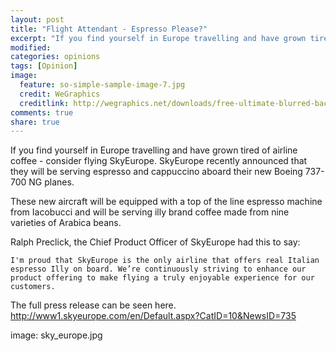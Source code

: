 ```yaml
---
layout: post
title: "Flight Attendant - Espresso Please?"
excerpt: "If you find yourself in Europe travelling and have grown tired of airline coffee - consider flying SkyEurope."
modified: 
categories: opinions
tags: [Opinion]
image:
  feature: so-simple-sample-image-7.jpg
  credit: WeGraphics
  creditlink: http://wegraphics.net/downloads/free-ultimate-blurred-background-pack/
comments: true
share: true
---
```

If you find yourself in Europe travelling and have grown tired of airline coffee - consider flying SkyEurope. SkyEurope recently announced that they will be serving espresso and cappuccino aboard their new Boeing 737-700 NG planes.

These new aircraft will be equipped with a top of the line espresso machine from Iacobucci and will be serving illy brand coffee made from nine varieties of Arabica beans.

Ralph Preclick, the Chief Product Officer of SkyEurope had this to say:

    I'm proud that SkyEurope is the only airline that offers real Italian espresso Illy on board. We’re continuously striving to enhance our product offering to make flying a truly enjoyable experience for our customers.

The full press release can be seen here. 
http://www1.skyeurope.com/en/Default.aspx?CatID=10&NewsID=735

image: sky_europe.jpg

